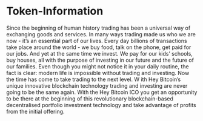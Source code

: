 # Token-Information

Since the beginning of human history trading has been a universal way of
exchanging goods and services. In many ways trading made us who we are
now - it’s an essential part of our lives.
Every day billions of transactions take place around the world - we buy
food, talk on the phone, get paid for our jobs. And yet at the same time
we invest. We pay for our kids’ schools, buy houses, all with the purpose
of investing in our future and the future of our families.
Even though you might not notice it in your daily routine, the fact is clear:
modern life is impossible without trading and investing.
Now the time has come to take trading to the next level. W ith Hey
Bitcoin’s unique innovative blockchain technology trading and investing
are never going to be the same again.
With the Hey Bitcoin ICO you get an opportunity to be there at the
beginning of this revolutionary blockchain-based decentralised portfolio
investment technology and take advantage of profits from the initial
offering.
